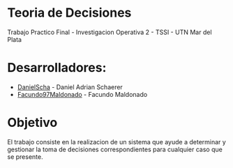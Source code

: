 # Teoria de Decisiones
Trabajo Practico Final - Investigacion Operativa 2 - TSSI - UTN Mar del Plata

# Desarrolladores: 
* [DanielScha](https://github.com/DanielScha) - Daniel Adrian Schaerer
* [Facundo97Maldonado](https://github.com/Facundo97Maldonado) - Facundo Maldonado

# Objetivo
El trabajo consiste en la realizacion de un sistema que ayude 
a determinar y gestionar la toma de decisiones correspondientes 
para cualquier caso que se presente.
